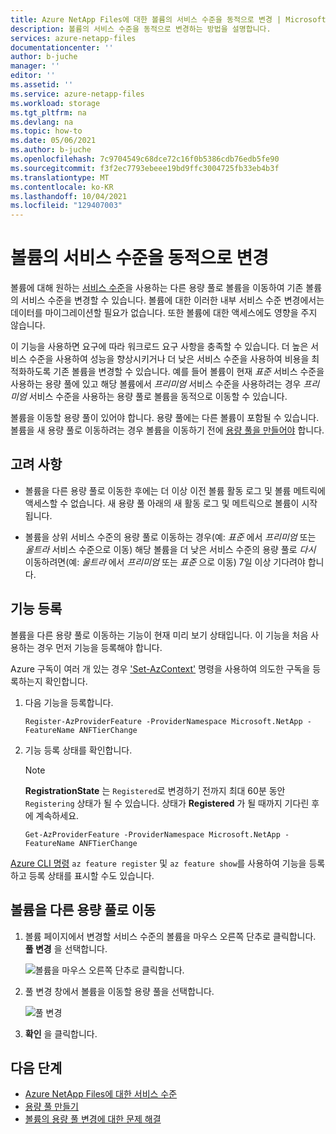 ```yaml
---
title: Azure NetApp Files에 대한 볼륨의 서비스 수준을 동적으로 변경 | Microsoft Docs
description: 볼륨의 서비스 수준을 동적으로 변경하는 방법을 설명합니다.
services: azure-netapp-files
documentationcenter: ''
author: b-juche
manager: ''
editor: ''
ms.assetid: ''
ms.service: azure-netapp-files
ms.workload: storage
ms.tgt_pltfrm: na
ms.devlang: na
ms.topic: how-to
ms.date: 05/06/2021
ms.author: b-juche
ms.openlocfilehash: 7c9704549c68dce72c16f0b5386cdb76edb5fe90
ms.sourcegitcommit: f3f2ec7793ebeee19bd9ffc3004725fb33eb4b3f
ms.translationtype: MT
ms.contentlocale: ko-KR
ms.lasthandoff: 10/04/2021
ms.locfileid: "129407003"
---
```

# <a name="dynamically-change-the-service-level-of-a-volume"></a>볼륨의 서비스 수준을 동적으로 변경

볼륨에 대해 원하는 [서비스 수준](azure-netapp-files-service-levels.md)을 사용하는 다른 용량 풀로 볼륨을 이동하여 기존 볼륨의 서비스 수준을 변경할 수 있습니다. 볼륨에 대한 이러한 내부 서비스 수준 변경에서는 데이터를 마이그레이션할 필요가 없습니다. 또한 볼륨에 대한 액세스에도 영향을 주지 않습니다.  

이 기능을 사용하면 요구에 따라 워크로드 요구 사항을 충족할 수 있습니다.  더 높은 서비스 수준을 사용하여 성능을 향상시키거나 더 낮은 서비스 수준을 사용하여 비용을 최적화하도록 기존 볼륨을 변경할 수 있습니다. 예를 들어 볼륨이 현재 *표준* 서비스 수준을 사용하는 용량 풀에 있고 해당 볼륨에서 *프리미엄* 서비스 수준을 사용하려는 경우 *프리미엄* 서비스 수준을 사용하는 용량 풀로 볼륨을 동적으로 이동할 수 있습니다.  

볼륨을 이동할 용량 풀이 있어야 합니다. 용량 풀에는 다른 볼륨이 포함될 수 있습니다.  볼륨을 새 용량 풀로 이동하려는 경우 볼륨을 이동하기 전에 [용량 풀을 만들어야](azure-netapp-files-set-up-capacity-pool.md) 합니다.  

## <a name="considerations"></a>고려 사항

* 볼륨을 다른 용량 풀로 이동한 후에는 더 이상 이전 볼륨 활동 로그 및 볼륨 메트릭에 액세스할 수 없습니다. 새 용량 풀 아래의 새 활동 로그 및 메트릭으로 볼륨이 시작됩니다.

* 볼륨을 상위 서비스 수준의 용량 풀로 이동하는 경우(예: *표준* 에서 *프리미엄* 또는 *울트라* 서비스 수준으로 이동) 해당 볼륨을 더 낮은 서비스 수준의 용량 풀로 *다시* 이동하려면(예: *울트라* 에서 *프리미엄* 또는 *표준* 으로 이동) 7일 이상 기다려야 합니다.  

## <a name="register-the-feature"></a>기능 등록

볼륨을 다른 용량 풀로 이동하는 기능이 현재 미리 보기 상태입니다. 이 기능을 처음 사용하는 경우 먼저 기능을 등록해야 합니다.

Azure 구독이 여러 개 있는 경우 ['Set-AzContext'](/powershell/module/az.accounts/set-azcontext) 명령을 사용하여 의도한 구독을 등록하는지 확인합니다. <!-- GitHub #74191 --> 

1. 다음 기능을 등록합니다. 

    ```azurepowershell-interactive
    Register-AzProviderFeature -ProviderNamespace Microsoft.NetApp -FeatureName ANFTierChange
    ```

2. 기능 등록 상태를 확인합니다. 

    > [!NOTE]
    > **RegistrationState** 는 `Registered`로 변경하기 전까지 최대 60분 동안 `Registering` 상태가 될 수 있습니다. 상태가 **Registered** 가 될 때까지 기다린 후에 계속하세요.

    ```azurepowershell-interactive
    Get-AzProviderFeature -ProviderNamespace Microsoft.NetApp -FeatureName ANFTierChange
    ```
[Azure CLI 명령](/cli/azure/feature) `az feature register` 및 `az feature show`를 사용하여 기능을 등록하고 등록 상태를 표시할 수도 있습니다. 
 
## <a name="move-a-volume-to-another-capacity-pool"></a>볼륨을 다른 용량 풀로 이동

1.  볼륨 페이지에서 변경할 서비스 수준의 볼륨을 마우스 오른쪽 단추로 클릭합니다. **풀 변경** 을 선택합니다.

    ![볼륨을 마우스 오른쪽 단추로 클릭합니다.](../media/azure-netapp-files/right-click-volume.png)

2. 풀 변경 창에서 볼륨을 이동할 용량 풀을 선택합니다. 

    ![풀 변경](../media/azure-netapp-files/change-pool.png)

3.  **확인** 을 클릭합니다.


## <a name="next-steps"></a>다음 단계  

* [Azure NetApp Files에 대한 서비스 수준](azure-netapp-files-service-levels.md)
* [용량 풀 만들기](azure-netapp-files-set-up-capacity-pool.md)
* [볼륨의 용량 풀 변경에 대한 문제 해결](troubleshoot-capacity-pools.md#issues-when-changing-the-capacity-pool-of-a-volume)

